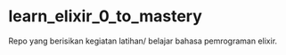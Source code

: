 # learn_elixir_0_to_mastery
Repo yang berisikan kegiatan latihan/ belajar bahasa pemrograman elixir.
